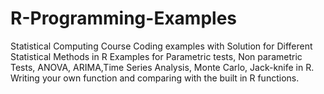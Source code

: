 # R-Programming-Examples
Statistical Computing Course
Coding examples with Solution for Different Statistical Methods in R
Examples for Parametric tests, Non parametric Tests, ANOVA, ARIMA,Time Series Analysis, Monte Carlo, Jack-knife in R.
Writing your own function and comparing with the built in R functions.
